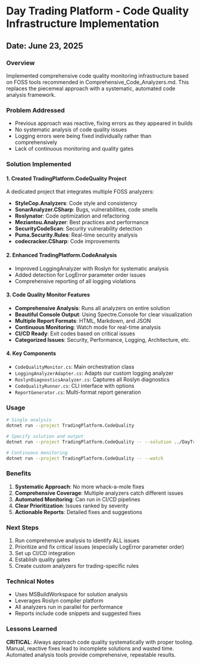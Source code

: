 # Day Trading Platform - Code Quality Infrastructure Implementation
## Date: June 23, 2025

### Overview
Implemented comprehensive code quality monitoring infrastructure based on FOSS tools recommended in Comprehensive_Code_Analyzers.md. This replaces the piecemeal approach with a systematic, automated code analysis framework.

### Problem Addressed
- Previous approach was reactive, fixing errors as they appeared in builds
- No systematic analysis of code quality issues
- Logging errors were being fixed individually rather than comprehensively
- Lack of continuous monitoring and quality gates

### Solution Implemented

#### 1. **Created TradingPlatform.CodeQuality Project**
A dedicated project that integrates multiple FOSS analyzers:
- **StyleCop.Analyzers**: Code style and consistency
- **SonarAnalyzer.CSharp**: Bugs, vulnerabilities, code smells
- **Roslynator**: Code optimization and refactoring
- **Meziantou.Analyzer**: Best practices and performance
- **SecurityCodeScan**: Security vulnerability detection
- **Puma.Security.Rules**: Real-time security analysis
- **codecracker.CSharp**: Code improvements

#### 2. **Enhanced TradingPlatform.CodeAnalysis**
- Improved LoggingAnalyzer with Roslyn for systematic analysis
- Added detection for LogError parameter order issues
- Comprehensive reporting of all logging violations

#### 3. **Code Quality Monitor Features**
- **Comprehensive Analysis**: Runs all analyzers on entire solution
- **Beautiful Console Output**: Using Spectre.Console for clear visualization
- **Multiple Report Formats**: HTML, Markdown, and JSON
- **Continuous Monitoring**: Watch mode for real-time analysis
- **CI/CD Ready**: Exit codes based on critical issues
- **Categorized Issues**: Security, Performance, Logging, Architecture, etc.

#### 4. **Key Components**
- `CodeQualityMonitor.cs`: Main orchestration class
- `LoggingAnalyzerAdapter.cs`: Adapts our custom logging analyzer
- `RoslynDiagnosticsAnalyzer.cs`: Captures all Roslyn diagnostics
- `CodeQualityRunner.cs`: CLI interface with options
- `ReportGenerator.cs`: Multi-format report generation

### Usage

```bash
# Single analysis
dotnet run --project TradingPlatform.CodeQuality

# Specify solution and output
dotnet run --project TradingPlatform.CodeQuality -- --solution ../DayTradinPlatform.sln --output Reports

# Continuous monitoring
dotnet run --project TradingPlatform.CodeQuality -- --watch
```

### Benefits
1. **Systematic Approach**: No more whack-a-mole fixes
2. **Comprehensive Coverage**: Multiple analyzers catch different issues
3. **Automated Monitoring**: Can run in CI/CD pipelines
4. **Clear Prioritization**: Issues ranked by severity
5. **Actionable Reports**: Detailed fixes and suggestions

### Next Steps
1. Run comprehensive analysis to identify ALL issues
2. Prioritize and fix critical issues (especially LogError parameter order)
3. Set up CI/CD integration
4. Establish quality gates
5. Create custom analyzers for trading-specific rules

### Technical Notes
- Uses MSBuildWorkspace for solution analysis
- Leverages Roslyn compiler platform
- All analyzers run in parallel for performance
- Reports include code snippets and suggested fixes

### Lessons Learned
**CRITICAL**: Always approach code quality systematically with proper tooling. Manual, reactive fixes lead to incomplete solutions and wasted time. Automated analysis tools provide comprehensive, repeatable results.
